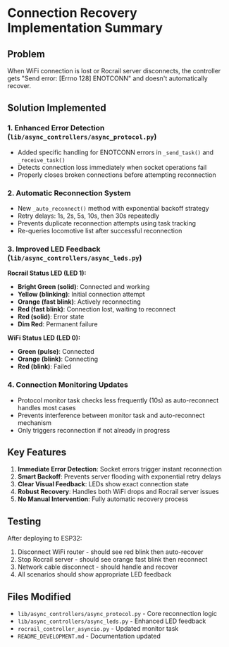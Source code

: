# Connection Recovery Implementation Summary

## Problem
When WiFi connection is lost or Rocrail server disconnects, the controller gets "Send error: [Errno 128] ENOTCONN" and doesn't automatically recover.

## Solution Implemented

### 1. Enhanced Error Detection (`lib/async_controllers/async_protocol.py`)
- Added specific handling for ENOTCONN errors in `_send_task()` and `_receive_task()`
- Detects connection loss immediately when socket operations fail
- Properly closes broken connections before attempting reconnection

### 2. Automatic Reconnection System
- New `_auto_reconnect()` method with exponential backoff strategy
- Retry delays: 1s, 2s, 5s, 10s, then 30s repeatedly
- Prevents duplicate reconnection attempts using task tracking
- Re-queries locomotive list after successful reconnection

### 3. Improved LED Feedback (`lib/async_controllers/async_leds.py`)
**Rocrail Status LED (LED 1):**
- **Bright Green (solid)**: Connected and working
- **Yellow (blinking)**: Initial connection attempt
- **Orange (fast blink)**: Actively reconnecting
- **Red (fast blink)**: Connection lost, waiting to reconnect
- **Red (solid)**: Error state
- **Dim Red**: Permanent failure

**WiFi Status LED (LED 0):**
- **Green (pulse)**: Connected
- **Orange (blink)**: Connecting
- **Red (blink)**: Failed

### 4. Connection Monitoring Updates
- Protocol monitor task checks less frequently (10s) as auto-reconnect handles most cases
- Prevents interference between monitor task and auto-reconnect mechanism
- Only triggers reconnection if not already in progress

## Key Features
1. **Immediate Error Detection**: Socket errors trigger instant reconnection
2. **Smart Backoff**: Prevents server flooding with exponential retry delays
3. **Clear Visual Feedback**: LEDs show exact connection state
4. **Robust Recovery**: Handles both WiFi drops and Rocrail server issues
5. **No Manual Intervention**: Fully automatic recovery process

## Testing
After deploying to ESP32:
1. Disconnect WiFi router - should see red blink then auto-recover
2. Stop Rocrail server - should see orange fast blink then reconnect
3. Network cable disconnect - should handle and recover
4. All scenarios should show appropriate LED feedback

## Files Modified
- `lib/async_controllers/async_protocol.py` - Core reconnection logic
- `lib/async_controllers/async_leds.py` - Enhanced LED feedback
- `rocrail_controller_asyncio.py` - Updated monitor task
- `README_DEVELOPMENT.md` - Documentation updated
